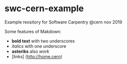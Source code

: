 # swc-cern-example
Example reository for Software  Carpentry @cern nov 2019

Some features of Makdown:

- __bold text__ with two underscores
- _italics_ with one underscore
- **asteriks** also  *work*
- [links] (http://home.cern)
